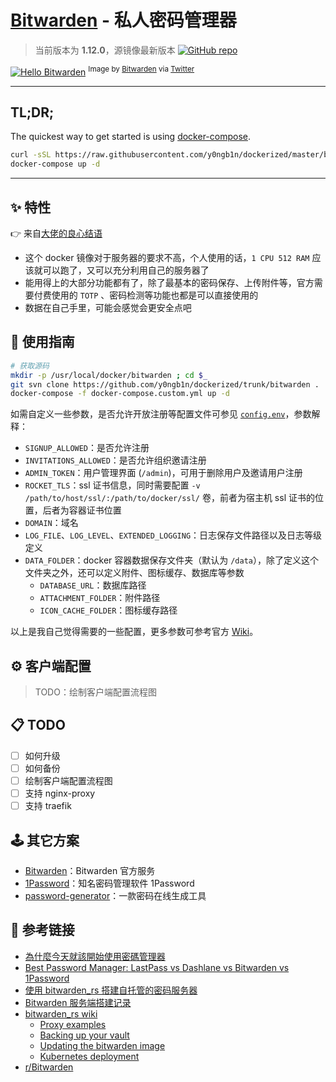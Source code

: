 # [Bitwarden](https://bitwarden.com/) - 私人密码管理器

> 当前版本为 **1.12.0**，源镜像最新版本 [![GitHub repo](https://flat.badgen.net/github/release/dani-garcia/bitwarden_rs?icon=github&label=dani-garcia/bitwarden_rs)](https://github.com/dani-garcia/bitwarden_rs)

[![Hello Bitwarden](https://i.loli.net/2019/04/13/5cb1fe0ccafcc.jpg "Hello Bitwarden!")](https://bitwarden.com/)
<sup>Image by [Bitwarden](https://twitter.com/bitwarden) via [Twitter](https://twitter.com/bitwarden)</sup>

---

## TL;DR;

The quickest way to get started is using [docker-compose](https://docs.docker.com/compose/).

```bash
curl -sSL https://raw.githubusercontent.com/y0ngb1n/dockerized/master/bitwarden/docker-compose.yml > docker-compose.yml
docker-compose up -d
```

---

## ✨ 特性

👉 来自[大佬的良心结语](https://10101.io/2019/11/24/self-hosted-bitwarden)

- 这个 docker 镜像对于服务器的要求不高，个人使用的话，`1 CPU 512 RAM` 应该就可以跑了，又可以充分利用自己的服务器了
- 能用得上的大部分功能都有了，除了最基本的密码保存、上传附件等，官方需要付费使用的 `TOTP` 、密码检测等功能也都是可以直接使用的
- 数据在自己手里，可能会感觉会更安全点吧

## 🚀️ 使用指南

```bash
# 获取源码
mkdir -p /usr/local/docker/bitwarden ; cd $_
git svn clone https://github.com/y0ngb1n/dockerized/trunk/bitwarden .
docker-compose -f docker-compose.custom.yml up -d
```

如需自定义一些参数，是否允许开放注册等配置文件可参见 [`config.env`](./config.env)，参数解释：

- `SIGNUP_ALLOWED`：是否允许注册
- `INVITATIONS_ALLOWED`：是否允许组织邀请注册
- `ADMIN_TOKEN`：用户管理界面 (`/admin`)，可用于删除用户及邀请用户注册
- `ROCKET_TLS`：ssl 证书信息，同时需要配置 `-v /path/to/host/ssl/:/path/to/docker/ssl/` 卷，前者为宿主机 ssl 证书的位置，后者为容器证书位置
- `DOMAIN`：域名
- `LOG_FILE`、`LOG_LEVEL`、`EXTENDED_LOGGING`：日志保存文件路径以及日志等级定义
- `DATA_FOLDER`：docker 容器数据保存文件夹（默认为 `/data`），除了定义这个文件夹之外，还可以定义附件、图标缓存、数据库等参数
  - `DATABASE_URL`：数据库路径
  - `ATTACHMENT_FOLDER`：附件路径
  - `ICON_CACHE_FOLDER`：图标缓存路径

以上是我自己觉得需要的一些配置，更多参数可参考官方 [Wiki](https://github.com/dani-garcia/bitwarden_rs/wiki)。

## ⚙️️ 客户端配置

> TODO：绘制客户端配置流程图

## 📋 TODO

- [ ] 如何升级
- [ ] 如何备份
- [ ] 绘制客户端配置流程图
- [ ] 支持 nginx-proxy
- [ ] 支持 traefik

## 🕹 其它方案

- [Bitwarden](https://bitwarden.com/)：Bitwarden 官方服务
- [1Password](https://1password.com/)：知名密码管理软件 1Password
- [password-generator](https://github.com/mrjooz/password-generator)：一款密码在线生成工具

## 🔗️ 参考链接

- [為什麼今天就該開始使用密碼管理器](https://medium.com/@doraemon801031/%E7%82%BA%E4%BB%80%E9%BA%BC%E4%BB%8A%E5%A4%A9%E5%B0%B1%E8%A9%B2%E9%96%8B%E5%A7%8B%E4%BD%BF%E7%94%A8%E5%AF%86%E7%A2%BC%E7%AE%A1%E7%90%86%E5%99%A8-9884f4de4639)
- [Best Password Manager: LastPass vs Dashlane vs Bitwarden vs 1Password](https://www.codeinwp.com/blog/best-password-manager/)
- [使用 bitwarden_rs 搭建自托管的密码服务器](https://blog.mynook.info/post/selfhost-bitwarden/)
- [Bitwarden 服务端搭建记录](https://10101.io/2019/11/24/self-hosted-bitwarden)
- [bitwarden_rs wiki](https://github.com/dani-garcia/bitwarden_rs/wiki)
  - [Proxy examples](https://github.com/dani-garcia/bitwarden_rs/wiki/Proxy-examples)
  - [Backing up your vault](https://github.com/dani-garcia/bitwarden_rs/wiki/Backing-up-your-vault)
  - [Updating the bitwarden image](https://github.com/dani-garcia/bitwarden_rs/wiki/Updating-the-bitwarden-image)
  - [Kubernetes deployment](https://github.com/dani-garcia/bitwarden_rs/wiki/Kubernetes-deployment)
- [r/Bitwarden](https://www.reddit.com/r/Bitwarden/)
